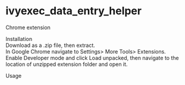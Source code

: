 # ivyexec_data_entry_helper
Chrome extension

<p>Installation <br/>
Download as a .zip file, then extract. <br/>
In Google Chrome navigate to Settings> More Tools> Extensions. <br/>
Enable Developer mode and click Load unpacked, then navigate to the location of unzipped extension folder and open it.</p> 

</p>Usage<br/>
</p>
